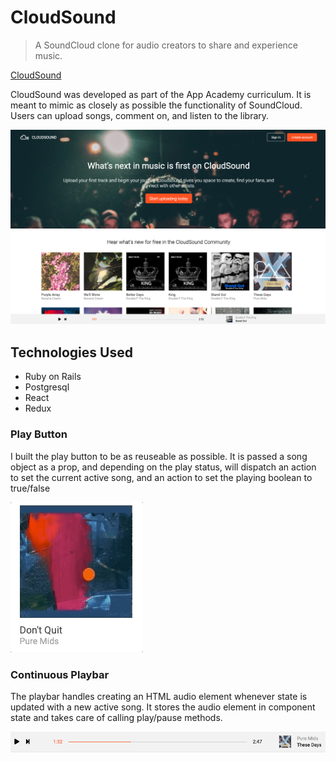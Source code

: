 # CloudSound

> A SoundCloud clone for audio creators to share and experience music.

[CloudSound](https://cloudsound-app.herokuapp.com/#/)

CloudSound was developed as part of the App Academy curriculum. It is meant to mimic as closely as possible the functionality of SoundCloud. Users can upload songs, comment on, and listen to the library.

![main_page](./app/assets/images/main_page.png)

## Technologies Used

- Ruby on Rails
- Postgresql
- React
- Redux

### Play Button

I built the play button to be as reuseable as possible. It is passed a song object as a prop, and depending on the play status, will dispatch an action to set the current active song, and an action to set the playing boolean to true/false

![play_button](./app/assets/images/play_button_gif.gif)

### Continuous Playbar

The playbar handles creating an HTML audio element whenever state is updated with a new active song. It stores the audio element in component state and takes care of calling play/pause methods.

![playbar](./app/assets/images/playbar.png)
